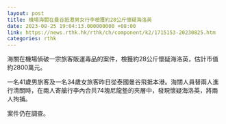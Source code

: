 ```yaml
---
layout: post
title: 機場海關在曼谷抵港男女行李檢獲約28公斤懷疑海洛英
date: 2023-08-25 19:04:13.000000000 +08:00
link: https://news.rthk.hk/rthk/ch/component/k2/1715153-20230825.htm
categories: rthk
---
```


海關在機場偵破一宗旅客販運毒品的案件，檢獲約28公斤懷疑海洛英，估計市值約2800萬元。

一名41歲男旅客及一名34歲女旅客昨日從泰國曼谷飛抵本港。海關人員替兩人進行清關時，在兩人寄艙行李內合共74塊尼龍墊的夾層中，發現懷疑海洛英，將兩人拘捕。

案件仍在調查。
